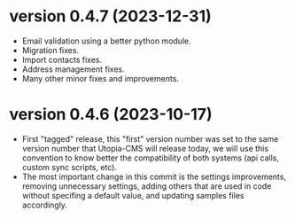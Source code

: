 # version 0.4.7 (2023-12-31)

- Email validation using a better python module.
- Migration fixes.
- Import contacts fixes.
- Address management fixes.
- Many other minor fixes and improvements.

# version 0.4.6 (2023-10-17)

- First "tagged" release, this "first" version number was set to the same version number that Utopia-CMS will release today, we will use this convention to know better the compatibility of both systems (api calls, custom sync scripts, etc).
- The most important change in this commit is the settings improvements, removing unnecessary settings, adding others that are used in code without specifing a default value, and updating samples files accordingly.

